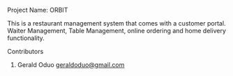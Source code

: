 Project Name: ORBIT

This is a restaurant management system that comes with a customer portal. Waiter Management, Table Management, 
online ordering and home delivery functionality.

Contributors
1. Gerald Oduo geraldoduo@gmail.com
